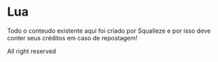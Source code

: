 Lua
===
Todo o conteudo existente aqui foi criado por Squalleze e por isso deve conter seus créditos em caso de repostagem!

All right reserved
